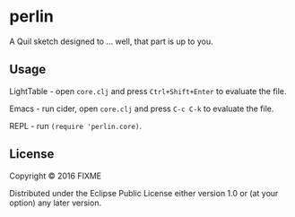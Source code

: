 # perlin

A Quil sketch designed to ... well, that part is up to you.

## Usage

LightTable - open `core.clj` and press `Ctrl+Shift+Enter` to evaluate the file.

Emacs - run cider, open `core.clj` and press `C-c C-k` to evaluate the file.

REPL - run `(require 'perlin.core)`.

## License

Copyright © 2016 FIXME

Distributed under the Eclipse Public License either version 1.0 or (at
your option) any later version.
